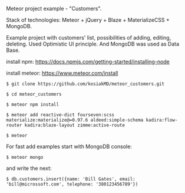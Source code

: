 Meteor project example - "Customers".

Stack of technologies: Meteor + jQuery + Blaze + MaterializeCSS + MongoDB.

Example project with customers' list, possibilities of adding, editing, deleting. Used Optimistic UI principle. And MongoDB was used as Data Base.

install npm:
https://docs.npmjs.com/getting-started/installing-node

install meteor:
https://www.meteor.com/install

`$ git clone https://github.com/kosiakMD/meteor_customers.git`

`$ cd meteor_customers`

`$ meteor npm install`

`$ meteor add reactive-dict fourseven:scss materialize:materialize@=0.97.6 aldeed:simple-schema kadira:flow-router kadira:blaze-layout zimme:active-route`

`$ meteor`

For fast add examples start with MongoDB console:

`$ meteor mongo` 

  and write the next:

`$ db.customers.insert({name: 'Bill Gates', email: 'bill@microssoft.com', telephone: '380123456789'})`
